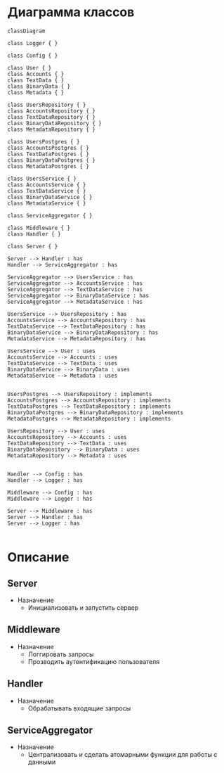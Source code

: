 # Диаграмма классов

```mermaid
classDiagram

class Logger { }

class Config { }

class User { }
class Accounts { }
class TextData { }
class BinaryData { }
class Metadata { }

class UsersRepository { }
class AccountsRepository { }
class TextDataRepository { }
class BinaryDataRepository { }
class MetadataRepository { }

class UsersPostgres { }
class AccountsPostgres { }
class TextDataPostgres { }
class BinaryDataPostgres { }
class MetadataPostgres { }

class UsersService { }
class AccountsService { }
class TextDataService { }
class BinaryDataService { }
class MetadataService { }

class ServiceAggregator { }

class Middleware { }
class Handler { }

class Server { }

Server --> Handler : has
Handler --> ServiceAggregator : has

ServiceAggregator --> UsersService : has
ServiceAggregator --> AccountsService : has
ServiceAggregator --> TextDataService : has
ServiceAggregator --> BinaryDataService : has
ServiceAggregator --> MetadataService : has

UsersService --> UsersRepository : has
AccountsService --> AccountsRepository : has
TextDataService --> TextDataRepository : has
BinaryDataService --> BinaryDataRepository : has
MetadataService --> MetadataRepository : has

UsersService --> User : uses
AccountsService --> Accounts : uses
TextDataService --> TextData : uses
BinaryDataService --> BinaryData : uses
MetadataService --> Metadata : uses


UsersPostgres --> UsersRepository : implements
AccountsPostgres --> AccountsRepository : implements
TextDataPostgres --> TextDataRepository : implements
BinaryDataPostgres --> BinaryDataRepository : implements
MetadataPostgres --> MetadataRepository : implements

UsersRepository --> User : uses
AccountsRepository --> Accounts : uses
TextDataRepository --> TextData : uses
BinaryDataRepository --> BinaryData : uses
MetadataRepository --> Metadata : uses


Handler --> Config : has
Handler --> Logger : has

Middleware --> Config : has
Middleware --> Logger : has

Server --> Middleware : has
Server --> Handler : has
Server --> Logger : has


```

# Описание
## Server
- Назначение
    - Инициализовать и запустить сервер

## Middleware
- Назначение
    - Логгировать запросы
    - Прозводить аутентификацию пользователя

## Handler
- Назначение
    - Обрабатывать входящие запросы

## ServiceAggregator
- Назначение
    - Централизовать и сделать атомарными функции для работы с данными
